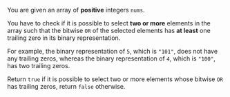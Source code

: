 You are given an array of **positive** integers `nums`.

You have to check if it is possible to select **two or more** elements in the array such that the bitwise `OR` of the selected elements has **at least** one trailing zero in its binary representation.

For example, the binary representation of `5`, which is `"101"`, does not have any trailing zeros, whereas the binary representation of `4`, which is `"100"`, has two trailing zeros.

Return `true` if it is possible to select two or more elements whose bitwise `OR` has trailing zeros, return `false` otherwise.
